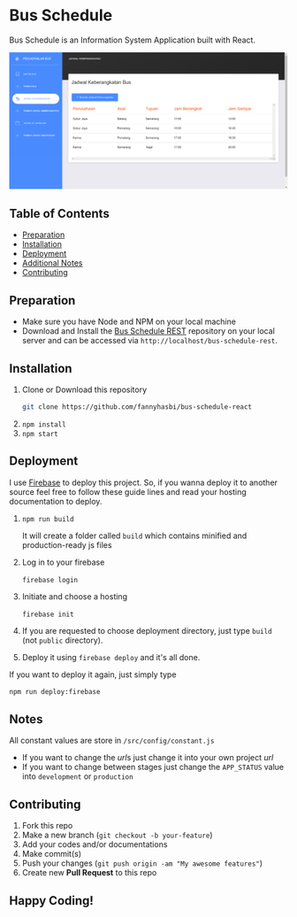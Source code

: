 # Bus Schedule
Bus Schedule is an Information System Application built with React.

![Bus Schedule React](./ss.png "Bus Schedule React")

## Table of Contents
* [Preparation](#preparation)
* [Installation](#installation)
* [Deployment](#deployment)
* [Additional Notes](#notes)
* [Contributing](#contributing)


## Preparation
* Make sure you have Node and NPM on your local machine
* Download and Install the [Bus Schedule REST](https://github.com/fannyhasbi/bus-schedule-rest) repository on your local server and can be accessed via `http://localhost/bus-schedule-rest`.

## Installation
1. Clone or Download this repository
   ```bash
   git clone https://github.com/fannyhasbi/bus-schedule-react
   ```
2. `npm install`
3. `npm start`

## Deployment
I use [Firebase](https://firebase.google.com) to deploy this project. So, if you wanna deploy it to another source feel free to follow these guide lines and read your hosting documentation to deploy.

1. `npm run build`
   
   It will create a folder called `build` which contains minified and production-ready js files

2. Log in to your firebase
   
   `firebase login`

3. Initiate and choose a hosting
   
   `firebase init`

4. If you are requested to choose deployment directory, just type `build` (not `public` directory).

5. Deploy it using `firebase deploy` and it's all done.

If you want to deploy it again, just simply type
```bash
npm run deploy:firebase
```

## Notes
All constant values are store in `/src/config/constant.js`

* If you want to change the *url*s just change it into your own project *url*
* If you want to change between stages just change the `APP_STATUS` value into `development` or `production`

## Contributing
1. Fork this repo
2. Make a new branch (`git checkout -b your-feature`)
3. Add your codes and/or documentations
4. Make commit(s)
5. Push your changes (`git push origin -am "My awesome features"`)
4. Create new **Pull Request** to this repo

<p align="center" style="text-align:center">
  <h2>Happy Coding!</h2>
</p>